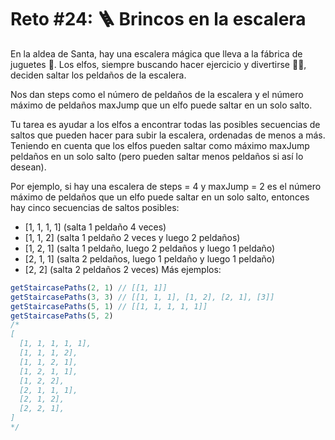 # Reto #24: 🪜 Brincos en la escalera
En la aldea de Santa, hay una escalera mágica que lleva a la fábrica de juguetes 🧸. Los elfos, siempre buscando hacer ejercicio y divertirse 🏃‍♂️, deciden saltar los peldaños de la escalera.

Nos dan steps como el número de peldaños de la escalera y el número máximo de peldaños maxJump que un elfo puede saltar en un solo salto.

Tu tarea es ayudar a los elfos a encontrar todas las posibles secuencias de saltos que pueden hacer para subir la escalera, ordenadas de menos a más. Teniendo en cuenta que los elfos pueden saltar como máximo maxJump peldaños en un solo salto (pero pueden saltar menos peldaños si así lo desean).

Por ejemplo, si hay una escalera de steps = 4 y maxJump = 2 es el número máximo de peldaños que un elfo puede saltar en un solo salto, entonces hay cinco secuencias de saltos posibles:

- [1, 1, 1, 1] (salta 1 peldaño 4 veces)
- [1, 1, 2] (salta 1 peldaño 2 veces y luego 2 peldaños)
- [1, 2, 1] (salta 1 peldaño, luego 2 peldaños y luego 1 peldaño)
- [2, 1, 1] (salta 2 peldaños, luego 1 peldaño y luego 1 peldaño)
- [2, 2] (salta 2 peldaños 2 veces)
Más ejemplos:

```js
getStaircasePaths(2, 1) // [[1, 1]]
getStaircasePaths(3, 3) // [[1, 1, 1], [1, 2], [2, 1], [3]]
getStaircasePaths(5, 1) // [[1, 1, 1, 1, 1]]
getStaircasePaths(5, 2)
/*
[
  [1, 1, 1, 1, 1],
  [1, 1, 1, 2],
  [1, 1, 2, 1],
  [1, 2, 1, 1],
  [1, 2, 2],
  [2, 1, 1, 1],
  [2, 1, 2],
  [2, 2, 1],
]
*/
```